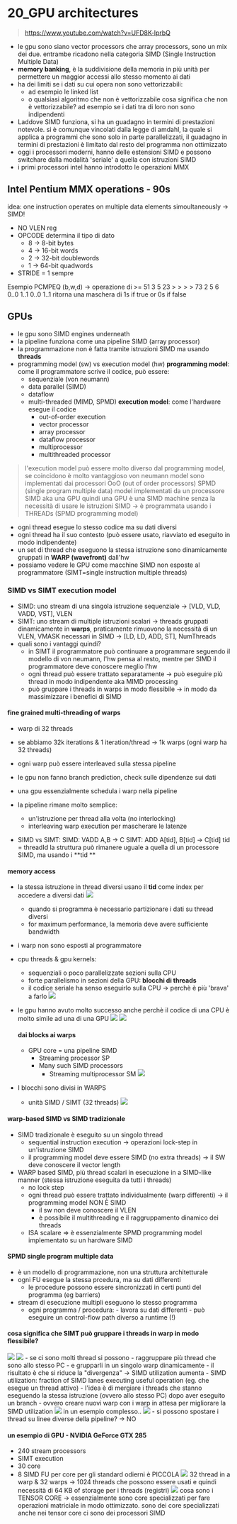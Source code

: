 # 20_GPU architectures

> https://www.youtube.com/watch?v=UFD8K-lprbQ

- le gpu sono siano vector processors che array processors, sono un mix dei due. entrambe ricadono nella categoria SIMD (Single Instruction Multiple Data)
- **memory banking**, è la suddivisione della memoria in più unità per permettere un maggior accessi allo stesso momento ai dati
- ha dei limiti se i dati su cui opera non sono vettorizzabili:
    - ad esempio le linked list
   - o qualsiasi algoritmo che non è vettorizzabile
cosa significa che non è vettorizzabile? ad esempio se i dati tra di loro non sono indipendenti
- Laddove SIMD funziona, si ha un guadagno in termini di prestazioni notevole. si è comunque vincolati dalla legge di amdahl, la quale si applica a programmi che sono solo in parte parallelizzati, il guadagno in termini di prestazioni è limitato dal resto del programma non ottimizzato
- oggi i processori moderni, hanno delle estensioni SIMD e possono switchare dalla modalità 'seriale' a quella con istruzioni SIMD
- i primi processori intel hanno introdotto le operazioni MMX
## Intel Pentium MMX operations - 90s
idea: one instruction operates on multiple data elements simoultaneously -> SIMD!
- NO VLEN reg
- OPCODE determina il tipo di dato
    - 8 -> 8-bit bytes
    - 4 -> 16-bit words
    - 2 -> 32-bit doublewords
    - 1 -> 64-bit quadwords
- STRIDE = 1 sempre

Esempio
PCMPEQ (b,w,d) -> operazione di >=
                                                51    3     5     23
                                                >     >     >     >
                                                73    2     5      6
                                               0..0  1..1 0..0  1..1
ritorna una maschera di 1s if true or 0s if false

## GPUs
- le gpu sono SIMD engines underneath
- la pipeline funziona come una pipeline SIMD (array processor)
- la programmazione non è fatta tramite istruzioni SIMD ma usando **threads**
- programming model (sw) vs execution model (hw)
**programming model**: come il programmatore scrive il codice, può essere:
  - sequenziale (von neumann)
  - data parallel (SIMD)
  - dataflow
  - multi-threaded (MIMD, SPMD)
**execution model**: come l'hardware esegue il codice
    - out-of-order execution
    - vector processor
    - array processor
    - dataflow processor
    - multiprocessor
    - multithreaded processor
> l'execution model può essere molto diverso dal programming model, se coincidono è molto vantaggioso
> von neumann model sono implementati dai processori OoO (out of order processors)
> SPMD (single program multiple data) model implementati da un processore SIMD aka una GPU
quindi una GPU è una SIMD machine senza la necessità di usare le istruzioni SIMD -> è programmata usando i THREADs (SPMD programming model)
- ogni thread esegue lo stesso codice ma su dati diversi
- ogni thread ha il suo contesto (può essere usato, riavviato ed eseguito in modo indipendente)
- un set di thread che eseguono la stessa istruzione sono dinamicamente gruppati in **WARP (wavefront)** dall'hw
- possiamo vedere le GPU come macchine SIMD non esposte al programmatore (SIMT=single instruction multiple threads)
### SIMD vs SIMT execution model
- SIMD: uno stream di una singola istruzione sequenziale -> [VLD, VLD, VADD, VST], VLEN
- SIMT: uno stream di multiple istruzioni scalari -> threads gruppati dinamicamente in **warps**, praticamente rimuovono la necessità di un VLEN, VMASK necessari in SIMD
-> [LD, LD, ADD, ST], NumThreads
- quali sono i vantaggi quindi?
    - in SIMT il programmatore può continuare a programmare seguendo il modello di von neumann, l'hw pensa al resto, mentre per SIMD il programmatore deve conoscere meglio l'hw
    - ogni thread può essere trattato separatamente -> può eseguire più thread in modo indipendente aka MIMD processing
    - può gruppare i threads in warps in modo flessibile -> in modo da massimizzare i benefici di SIMD
#### fine grained multi-threading of warps
- warp di 32 threads
- se abbiamo 32k iterations & 1 iteration/thread -> 1k warps (ogni warp ha 32 threads)
- ogni warp può essere interleaved sulla stessa pipeline

- le gpu non fanno branch prediction, check sulle dipendenze sui dati
- una gpu essenzialmente schedula i warp nella pipeline
- la pipeline rimane molto semplice:
    - un'istruzione per thread alla volta (no interlocking)
    - interleaving warp execution per mascherare le latenze
- SIMD vs SIMT:
SIMD: VADD A,B -> C
SIMT: ADD A[tid], B[tid] -> C[tid]
tid = threadId
la struttura può rimanere uguale a quella di un processore SIMD, ma usando i **tid **
#### memory access
- la stessa istruzione in thread diversi usano il **tid** come index per accedere a diversi dati
  <img src="../images/Pasted image 20240421164115.png" />
  - quando si programma è necessario partizionare i dati su thread diversi
  - for maximum performance, la memoria deve avere sufficiente bandwidth

- i warp non sono esposti al programmatore
- cpu threads & gpu kernels:
	- sequenziali o poco parallelizzate sezioni sulla CPU
	- forte parallelismo in sezioni della GPU: **blocchi di threads**
	- il codice seriale ha senso eseguirlo sulla CPU -> perchè è più 'brava' a farlo
	  <img src="../images/Pasted image 20240421165556.png" />
- le gpu hanno avuto molto successo anche perchè il codice di una CPU è molto simile ad una di una GPU
  <img src="../images/Pasted image 20240421165810.png" />
  <img src="../images/Pasted image 20240421165900.png" />
  #### dai blocks ai warps
  - GPU core = una pipeline SIMD
	  - Streaming processor SP
	  - Many such SIMD processors
		  - Streaming multiprocessor SM
		    <img src="../images/Pasted image 20240421170114.png" />
- I blocchi sono divisi in WARPS
	- unità SIMD / SIMT (32 threads)
	  <img src="../images/Pasted image 20240421170146.png" />
#### warp-based SIMD vs SIMD tradizionale
- SIMD tradizionale è eseguito su un singolo thread
	- sequential instruction execution -> operazioni lock-step in un'istruzione SIMD
	- il programming model deve essere SIMD (no extra threads) -> il SW deve conoscere il vector length
- WARP based SIMD, più thread scalari in esecuzione in a SIMD-like manner (stessa istruzione eseguita da tutti i threads)
	- no lock step
	- ogni thread può essere trattato individualmente (warp differenti) -> il programming model NON È SIMD
		- il sw non deve conoscere il VLEN
		- è possibile il multithreading e il raggruppamento dinamico dei threads
	- ISA scalare
	=> è essenzialmente SPMD programming model implementato su un hardware SIMD
#### SPMD single program multiple data
- è un modello di programmazione, non una struttura architetturale
- ogni FU esegue la stessa prcedura, ma su dati differenti
	- le procedure possono essere sincronizzati in certi punti del programma (eg barriers)
- stream di esecuzione multipli eseguono lo stesso programma
	- ogni programma / procedura:
		  - lavora su dati differenti
		  - può eseguire un control-flow path diverso a runtime (!)
#### cosa significa che SIMT può gruppare i threads in warp in modo flessibile?
<img src="../images/Pasted image 20240421171233.png" />
<img src="../images/Pasted image 20240421171318.png" />
- se ci sono molti thread si possono
	- raggruppare più thread che sono allo stesso PC
	- e grupparli in un singolo warp dinamicamente
	- il risultato è che si riduce la "divergenza" -> SIMD utilization aumenta
		- SIMD utilization: fraction of SIMD lanes executing useful operation (eg. che esegue un thread attivo)
- l'idea è di mergiare i threads che stanno eseguendo la stessa istruzione (ovvero allo stesso PC) dopo aver eseguito un branch
- ovvero creare nuovi warp con i warp in attesa per migliorare la SIMD utilization
  <img src="../images/Pasted image 20240421172104.png" />
  in un esempio complesso..
  <img src="../images/Pasted image 20240421172335.png" />
  - si possono spostare i thread su linee diverse della pipeline? -> NO

#### un esempio di GPU - NVIDIA GeForce GTX 285
- 240 stream processors
- SIMT execution
- 30 core
- 8 SIMD FU per core
  per gli standard odierni è PICCOLA
  <img src="../images/Pasted image 20240421172837.png" />
  32 thread in a warp & 32 warps -> 1024 threads che possono essere usati e quindi necessità di 64 KB of storage per i threads (registri)
  <img src="../images/Pasted image 20240421173033.png" />
  cosa sono i TENSOR CORE -> essenzialmente sono core specializzati per fare operazioni matriciale in modo ottimizzato. sono dei core specializzati
  anche nei tensor core ci sono dei processori SIMD 

